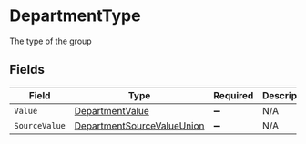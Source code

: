 # DepartmentType

The type of the group


## Fields

| Field                                                                               | Type                                                                                | Required                                                                            | Description                                                                         | Example                                                                             |
| ----------------------------------------------------------------------------------- | ----------------------------------------------------------------------------------- | ----------------------------------------------------------------------------------- | ----------------------------------------------------------------------------------- | ----------------------------------------------------------------------------------- |
| `Value`                                                                             | [DepartmentValue](../../Models/Components/DepartmentValue.md)                       | :heavy_minus_sign:                                                                  | N/A                                                                                 | team                                                                                |
| `SourceValue`                                                                       | [DepartmentSourceValueUnion](../../Models/Components/DepartmentSourceValueUnion.md) | :heavy_minus_sign:                                                                  | N/A                                                                                 |                                                                                     |